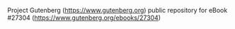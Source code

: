 Project Gutenberg (https://www.gutenberg.org) public repository for eBook #27304 (https://www.gutenberg.org/ebooks/27304)
